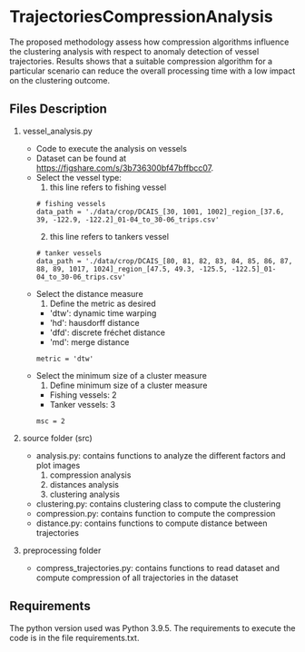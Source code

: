 # TrajectoriesCompressionAnalysis

The proposed methodology assess how compression algorithms influence the clustering analysis with respect to anomaly detection of vessel trajectories. Results shows that a suitable compression algorithm for a particular scenario can reduce the overall processing time with a low impact on the clustering outcome.

## Files Description
1. vessel_analysis.py
   - Code to execute the analysis on vessels
   - Dataset can be found at https://figshare.com/s/3b736300bf47bffbcc07.
   - Select the vessel type:
     1. this line refers to fishing vessel
     ```
     # fishing vessels
     data_path = './data/crop/DCAIS_[30, 1001, 1002]_region_[37.6, 39, -122.9, -122.2]_01-04_to_30-06_trips.csv'
     ```
     2. this line refers to tankers vessel
     ```
     # tanker vessels
     data_path = './data/crop/DCAIS_[80, 81, 82, 83, 84, 85, 86, 87, 88, 89, 1017, 1024]_region_[47.5, 49.3, -125.5, -122.5]_01-04_to_30-06_trips.csv'
     ```
   - Select the distance measure
     1. Define the metric as desired
     - 'dtw': dynamic time warping
     - 'hd': hausdorff distance
     - 'dfd': discrete fréchet distance
     - 'md': merge distance
     ```
     metric = 'dtw'
     ```
   - Select the minimum size of a cluster measure
     1. Define minimum size of a cluster measure
     - Fishing vessels: 2
     - Tanker vessels: 3
     ```
     msc = 2
     ```
 
2. source folder (src)
   - analysis.py: contains functions to analyze the different factors and plot images
     1. compression analysis
     2. distances analysis
     3. clustering analysis
   - clustering.py: contains clustering class to compute the clustering 
   - compression.py: contains function to compute the compression
   - distance.py: contains functions to compute distance between trajectories

2. preprocessing folder
   - compress_trajectories.py: contains functions to read dataset and compute compression of all trajectories in the dataset
   
## Requirements
The python version used was Python 3.9.5.
The requirements to execute the code is in the file requirements.txt.
